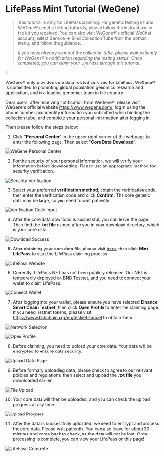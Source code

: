 # LifePass Mint Tutorial (WeGene)

> This tutorial is only for LifePass claiming. For genetic testing kit and WeGene® genetic testing tutorials, please follow the instructions in the kit you received. You can also visit WeGene®'s official WeChat account, select Service -> Bind Collection Tube from the bottom menu, and follow the guidance.
>
>
> *If you have already sent out the collection tube, please wait patiently for WeGene®'s notification regarding the testing status. Once completed, you can claim your LifePass through this tutorial.*
>

<aside>
💡

WeGene® only provides core data related services for LifePass. WeGene® is committed to promoting global population genomics research and application, and is a leading genomics team in the country.

</aside>

Dear users, after receiving notification from WeGene®, please visit WeGene's official website https://www.wegene.com/, log in using the phone number and identity information you submitted when binding the collection tube, and complete your personal information after logging in.

Then please follow the steps below:

1. Click "**Personal Center**" in the upper right corner of the webpage to enter the following page. Then select "**Core Data Download**".

![WeGene Personal Center](../../imgs/tutorials/WeGene/wegene-step-01.png)

2. For the security of your personal information, we will verify your information before downloading. Please use an appropriate method for security verification.

![Security Verification](../../imgs/tutorials/WeGene/wegene-step-02.png)

3. Select your preferred **verification method**, obtain the verification code, then enter the verification code and click **Confirm**. The core genetic data may be large, so you need to wait patiently.

![Verification Code Input](../../imgs/tutorials/WeGene/wegene-step-03.png)

4. After the core data download is successful, you can leave the page. Then find the **.txt file** named after you in your download directory, which is your core data.

![Download Success](../../imgs/tutorials/WeGene/wegene-step-04.png)

5. After obtaining your core data file, please visit [here](https://pass.dlife.xyz/), then click **Mint LifePass** to start the LifePass claiming process.

![LifePass Website](../../imgs/tutorials/WeGene/wegene-step-05.png)

6. Currently, LifePass NFT has not been publicly released. Our NFT is temporarily deployed on BNB Testnet, and you need to connect your wallet to claim LifePass.

![Connect Wallet](../../imgs/tutorials/WeGene/wegene-step-06.png)

7. After logging into your wallet, please ensure you have selected **Binance Smart Chain Testnet**, then click **Open Profile** to enter the claiming page. If you need Testnet tokens, please visit https://www.bnbchain.org/en/testnet-faucet to obtain them.

![Network Selection](../../imgs/tutorials/WeGene/wegene-step-07.png)

![Open Profile](../../imgs/tutorials/WeGene/wegene-step-08.png)

8. Before claiming, you need to upload your core data. Your data will be encrypted to ensure data security.

![Upload Data Page](../../imgs/tutorials/WeGene/wegene-step-09.png)

9. Before formally uploading data, please check to agree to our relevant policies and regulations, then select and upload the **.txt file** you downloaded earlier.

![File Upload](../../imgs/tutorials/WeGene/wegene-step-10.png)

10. Your core data will then be uploaded, and you can check the upload progress at any time.

![Upload Progress](../../imgs/tutorials/WeGene/wegene-step-11.png)

11. After the data is successfully uploaded, we need to encrypt and process the core data. Please wait patiently. You can also leave for about 30 minutes and come back to check, as the data will not be lost. Once processing is complete, you can view your LifePass on this page!

![LifePass Complete](../../imgs/tutorials/WeGene/wegene-step-12.png)
